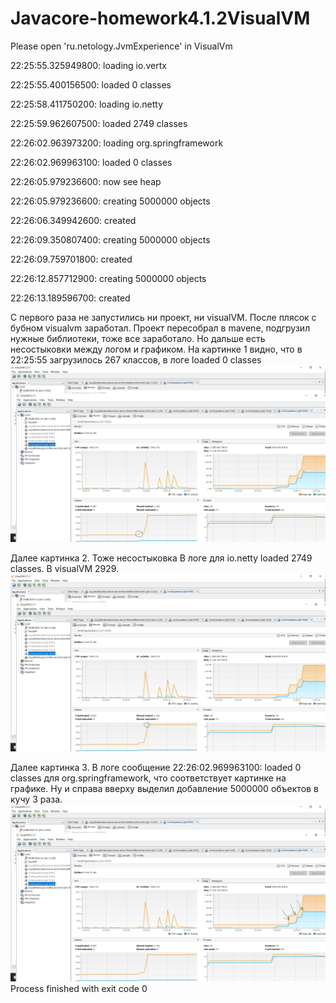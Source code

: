 # Javacore-homework4.1.2VisualVM

Please open 'ru.netology.JvmExperience' in VisualVm

22:25:55.325949800: loading io.vertx

22:25:55.400156500: loaded 0 classes

22:25:58.411750200: loading io.netty

22:25:59.962607500: loaded 2749 classes

22:26:02.963973200: loading org.springframework

22:26:02.969963100: loaded 0 classes

22:26:05.979236600: now see heap

22:26:05.979236600: creating 5000000 objects

22:26:06.349942600: created

22:26:09.350807400: creating 5000000 objects

22:26:09.759701800: created

22:26:12.857712900: creating 5000000 objects

22:26:13.189596700: created


С первого раза не запустились ни проект, ни visualVM. После плясок с бубном visualvm заработал.
Проект пересобрал в mavene, подгрузил нужные библиотеки, тоже все заработало. Но дальше есть несостыковки между 
логом и графиком. На картинке 1 видно, что в 22:25:55 загрузилось 267 классов, в логе loaded 0 classes
![1](https://github.com/Savser91/Javacore-homework4.1.2VisualVM/blob/master/1.png)

Далее картинка 2. Тоже несостыковка В логе для io.netty loaded 2749 classes. В visualVM 2929.
![2](https://github.com/Savser91/Javacore-homework4.1.2VisualVM/blob/master/2.png)

Далее картинка 3. В логе сообщение 22:26:02.969963100: loaded 0 classes для org.springframework, что соответствует картинке на графике. Ну и справа вверху выделил добавление 5000000 объектов в кучу 3 раза. 
![3](https://github.com/Savser91/Javacore-homework4.1.2VisualVM/blob/master/3.png)
Process finished with exit code 0
